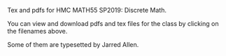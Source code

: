 Tex and pdfs for HMC MATH55 SP2019: Discrete Math.

You can view and download pdfs and tex files for the class by clicking on the filenames above.

Some of them are typesetted by Jarred Allen.
